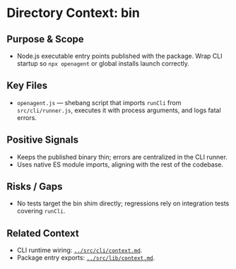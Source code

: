 # Directory Context: bin

## Purpose & Scope
- Node.js executable entry points published with the package. Wrap CLI startup so `npx openagent` or global installs launch correctly.

## Key Files
- `openagent.js` — shebang script that imports `runCli` from `src/cli/runner.js`, executes it with process arguments, and logs fatal errors.

## Positive Signals
- Keeps the published binary thin; errors are centralized in the CLI runner.
- Uses native ES module imports, aligning with the rest of the codebase.

## Risks / Gaps
- No tests target the bin shim directly; regressions rely on integration tests covering `runCli`.

## Related Context
- CLI runtime wiring: [`../src/cli/context.md`](../src/cli/context.md).
- Package entry exports: [`../src/lib/context.md`](../src/lib/context.md).
